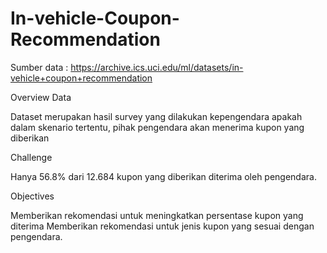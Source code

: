 # In-vehicle-Coupon-Recommendation

Sumber data : https://archive.ics.uci.edu/ml/datasets/in-vehicle+coupon+recommendation

Overview Data

Dataset merupakan hasil survey yang dilakukan kepengendara apakah dalam skenario tertentu, pihak pengendara akan menerima kupon yang diberikan

Challenge

Hanya 56.8% dari 12.684 kupon yang diberikan diterima oleh pengendara.

Objectives

Memberikan rekomendasi untuk meningkatkan persentase kupon yang diterima
Memberikan rekomendasi untuk jenis kupon yang sesuai dengan pengendara.
